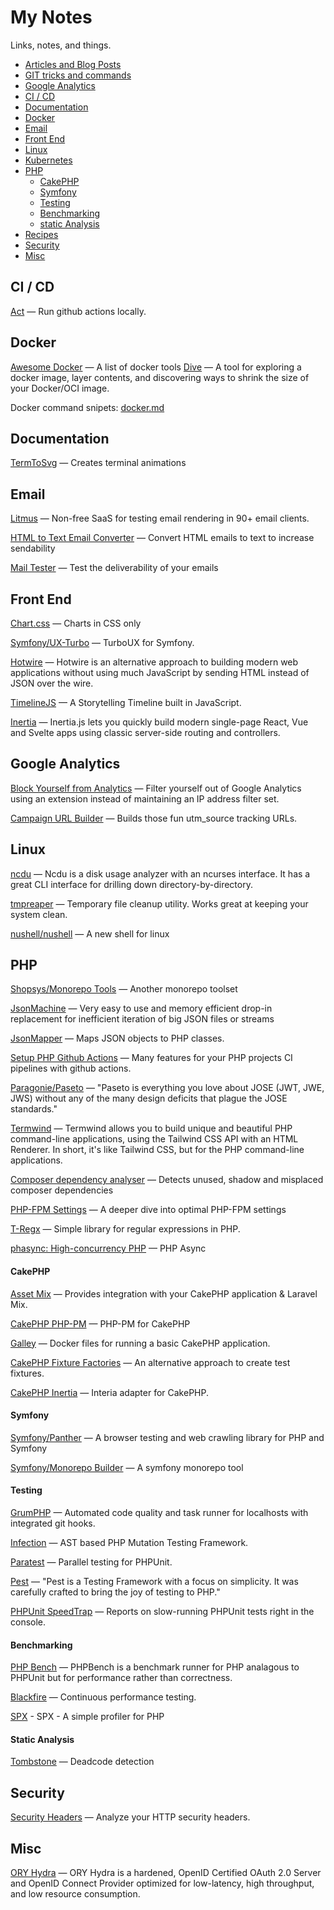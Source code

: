 # My Notes

Links, notes, and things.

- [Articles and Blog Posts](articles.md)
- [GIT tricks and commands](git.md)
- [Google Analytics](#analytics)
- [CI / CD](#ci-cd)
- [Documentation](#documentation)
- [Docker](#docker)
- [Email](#email)
- [Front End](#front-end)
- [Linux](#linux)
- [Kubernetes](k8s.md)
- [PHP](#php)
  - [CakePHP](#cakephp)
  - [Symfony](#symfony)
  - [Testing](#testing)
  - [Benchmarking](#benchmarking)
  - [static Analysis](#Static-analysis)
- [Recipes](recipes.md)
- [Security](#security)
- [Misc](#misc)

## CI / CD

[Act](https://github.com/nektos/act) — Run github actions locally.

## Docker

[Awesome Docker](https://github.com/veggiemonk/awesome-docker) — A list of docker tools
[Dive](https://github.com/wagoodman/dive)  — A tool for exploring a docker image, layer contents, and discovering ways to shrink the size of your Docker/OCI image.

Docker command snipets: [docker.md](./docker.md)

## Documentation

[TermToSvg](https://github.com/nbedos/termtosvg) — Creates terminal animations

## Email

[Litmus](https://litmus.com/) — Non-free SaaS for testing email rendering in 90+ email clients.

[HTML to Text Email Converter](https://templates.mailchimp.com/resources/html-to-text/) — Convert HTML emails to text to increase sendability

[Mail Tester](https://www.mail-tester.com/) — Test the deliverability of your emails

## Front End

[Chart.css](https://github.com/ChartsCSS/charts.css) — Charts in CSS only

[Symfony/UX-Turbo](https://github.com/symfony/ux-turbo) — TurboUX for Symfony.

[Hotwire](https://hotwire.dev/) — Hotwire is an alternative approach to building modern web applications without using much JavaScript by sending HTML instead of JSON over the wire.

[TimelineJS](https://github.com/NUKnightLab/TimelineJS) — A Storytelling Timeline built in JavaScript.

[Inertia](https://inertiajs.com/) — Inertia.js lets you quickly build modern single-page React, Vue and Svelte apps using classic server-side routing and controllers.

## Google Analytics

[Block Yourself from Analytics](https://chrome.google.com/webstore/detail/block-yourself-from-analy/fadgflmigmogfionelcpalhohefbnehm?hl=en) — Filter yourself out of Google Analytics using an extension instead of maintaining an IP address filter set. 

[Campaign URL Builder](https://ga-dev-tools.appspot.com/campaign-url-builder/) — Builds those fun utm_source tracking URLs.

## Linux

[ncdu](https://dev.yorhel.nl/ncdu) — Ncdu is a disk usage analyzer with an ncurses interface. It has a great CLI interface for drilling down directory-by-directory.

[tmpreaper](http://manpages.ubuntu.com/manpages/bionic/man8/tmpreaper.8.html) — Temporary file cleanup utility. Works great at keeping your system clean.

[nushell/nushell](https://github.com/nushell/nushell) — A new shell for linux

## PHP

[Shopsys/Monorepo Tools](https://github.com/shopsys/monorepo-tools) — Another monorepo toolset

[JsonMachine](https://github.com/halaxa/json-machine) — Very easy to use and memory efficient drop-in replacement for inefficient iteration of big JSON files or streams

[JsonMapper](https://github.com/JsonMapper/JsonMapper) — Maps JSON objects to PHP classes.

[Setup PHP Github Actions](https://github.com/shivammathur/setup-php) — Many features for your PHP projects CI pipelines with github actions.

[Paragonie/Paseto](https://github.com/paragonie/paseto)  —  "Paseto is everything you love about JOSE (JWT, JWE, JWS) without any of the many design deficits that plague the JOSE standards."

[Termwind](https://github.com/nunomaduro/termwind) — Termwind allows you to build unique and beautiful PHP command-line applications, using the Tailwind CSS API with an HTML Renderer. In short, it's like Tailwind CSS, but for the PHP command-line applications.

[Composer dependency analyser](https://github.com/shipmonk-rnd/composer-dependency-analyser)  — Detects unused, shadow and misplaced composer dependencies

[PHP-FPM Settings](https://geoligard.com/a-deeper-dive-into-optimal-php-fpm-settings) — A deeper dive into optimal PHP-FPM settings

[T-Regx](https://github.com/t-regx/T-Regx/tree/develop) — Simple library for regular expressions in PHP.

[phasync: High-concurrency PHP](https://github.com/phasync/phasync) — PHP Async


#### CakePHP

[Asset Mix](https://github.com/ishanvyas22/asset-mix) — Provides integration with your CakePHP application & Laravel Mix.

[CakePHP PHP-PM](https://github.com/CakeDC/cakephp-phppm) — PHP-PM for CakePHP

[Galley](https://gitlab.com/amayer5125/galley) — Docker files for running a basic CakePHP application.

[CakePHP Fixture Factories](https://github.com/vierge-noire/cakephp-fixture-factories) — An alternative approach to create test fixtures.

[CakePHP Inertia](https://github.com/ishanvyas22/cakephp-inertiajs) — Interia adapter for CakePHP.

#### Symfony

[Symfony/Panther](https://github.com/symfony/panther) — A browser testing and web crawling library for PHP and Symfony

[Symfony/Monorepo Builder](https://github.com/symplify/monorepo-builder) — A symfony monorepo tool

#### Testing

[GrumPHP](https://github.com/phpro/grumphp) — Automated code quality and task runner for localhosts with integrated git hooks. 

[Infection](https://github.com/infection/infection) — AST based PHP Mutation Testing Framework.

[Paratest](https://github.com/paratestphp/paratest) — Parallel testing for PHPUnit.

[Pest](https://pestphp.com/)  — "Pest is a Testing Framework with a focus on simplicity. It was carefully crafted to bring the joy of testing to PHP."

[PHPUnit SpeedTrap](https://github.com/johnkary/phpunit-speedtrap) — Reports on slow-running PHPUnit tests right in the console.

#### Benchmarking

[PHP Bench](https://github.com/phpbench/phpbench) — PHPBench is a benchmark runner for PHP analagous to PHPUnit but for performance rather than correctness.

[Blackfire](https://www.blackfire.io/) — Continuous performance testing.

[SPX](https://github.com/NoiseByNorthwest/php-spx) - SPX - A simple profiler for PHP

#### Static Analysis

[Tombstone](https://github.com/scheb/tombstone) — Deadcode detection

## Security

[Security Headers](https://securityheaders.com/) — Analyze your HTTP security headers.

## Misc

[ORY Hydra](https://github.com/ory/hydra) — ORY Hydra is a hardened, OpenID Certified OAuth 2.0 Server and OpenID Connect Provider optimized for low-latency, high throughput, and low resource consumption. 

